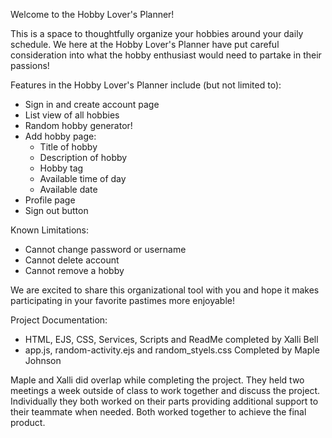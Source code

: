 Welcome to the Hobby Lover's Planner!

This is a space to thoughtfully organize your hobbies around your daily schedule. We here at the Hobby Lover's Planner have put careful consideration into what the hobby enthusiast would need to partake in their passions! 

Features in the Hobby Lover's Planner include (but not limited to):
* Sign in and create account page 
* List view of all hobbies 
* Random hobby generator!
* Add hobby page:
    * Title of hobby
    * Description of hobby
    * Hobby tag 
    * Available time of day
    * Available date
* Profile page
* Sign out button

Known Limitations:
* Cannot change password or username
* Cannot delete account
* Cannot remove a hobby

We are excited to share this organizational tool with you and hope it makes participating in your favorite pastimes more enjoyable!


Project Documentation:

* HTML, EJS, CSS, Services, Scripts and ReadMe completed by Xalli Bell
* app.js, random-activity.ejs and random_styels.css Completed by Maple Johnson

Maple and Xalli did overlap while completing the project. They held two meetings a week outside of class to work together and discuss the project. Individually they both worked on their parts providing additional support to their teammate when needed. Both worked together to achieve the final product.
